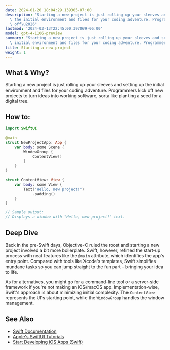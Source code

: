 ```yaml
---
date: 2024-01-20 18:04:29.139305-07:00
description: "Starting a new project is just rolling up your sleeves and setting up\
  \ the initial environment and files for your coding adventure. Programmers kick\
  \ off\u2026"
lastmod: '2024-03-13T22:45:00.397069-06:00'
model: gpt-4-1106-preview
summary: "Starting a new project is just rolling up your sleeves and setting up the\
  \ initial environment and files for your coding adventure. Programmers kick off\u2026"
title: Starting a new project
weight: 1
---
```


## What & Why?
Starting a new project is just rolling up your sleeves and setting up the initial environment and files for your coding adventure. Programmers kick off new projects to turn ideas into working software, sorta like planting a seed for a digital tree.

## How to:
```Swift
import SwiftUI

@main
struct NewProjectApp: App {
    var body: some Scene {
        WindowGroup {
            ContentView()
        }
    }
}

struct ContentView: View {
    var body: some View {
        Text("Hello, new project!")
            .padding()
    }
}

// Sample output:
// Displays a window with "Hello, new project!" text.
```

## Deep Dive
Back in the pre-Swift days, Objective-C ruled the roost and starting a new project involved a bit more boilerplate. Swift, however, refined the start-up process with neat features like the `@main` attribute, which identifies the app's entry point. Compared with tools like Xcode's templates, Swift simplifies mundane tasks so you can jump straight to the fun part – bringing your idea to life.

As for alternatives, you might go for a command-line tool or a server-side framework if you're not making an iOS/macOS app. Implementation-wise, Swift's approach is about minimizing initial complexity. The `ContentView` represents the UI's starting point, while the `WindowGroup` handles the window management.

## See Also
- [Swift Documentation](https://swift.org/documentation/)
- [Apple's SwiftUI Tutorials](https://developer.apple.com/tutorials/swiftui)
- [Start Developing iOS Apps (Swift)](https://developer.apple.com/library/archive/referencelibrary/GettingStarted/DevelopiOSAppsSwift/)
